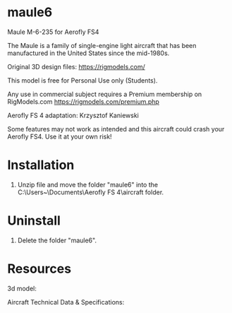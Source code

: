 # maule6
Maule M-6-235 for Aerofly FS4

The Maule is a family of single-engine light aircraft that has been manufactured in the United States since the mid-1980s.
 
Original 3D design files: https://rigmodels.com/
 
This model is free for Personal Use only (Students).

Any use in commercial subject requires a Premium membership on RigModels.com
https://rigmodels.com/premium.php

Aerofly FS 4 adaptation: Krzysztof Kaniewski

Some features may not work as intended and this aircraft could crash your Aerofly FS4. 
Use it at your own risk!

# Installation

1. Unzip file and move the folder "maule6" into the C:\Users\~\Documents\Aerofly FS 4\aircraft folder.

# Uninstall

1. Delete the folder "maule6".

# Resources

3d model: 

Aircraft Technical Data & Specifications: 


